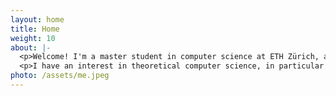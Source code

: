 ```yaml
---
layout: home
title: Home
weight: 10
about: |-
  <p>Welcome! I'm a master student in computer science at ETH Zürich, after finishing my bachelor degree at Shanghai Jiao Tong University.</p>
  <p>I have an interest in theoretical computer science, in particular exploiting randomness algorithmically. My undergraduate project and thesis themes were Markov chain Monte Carlo and Boolean satisfiability. I learnt a lot from the great guidance by Prof. Chihao Zhang and Prof. Dominik Scheder, to whom I am always grateful.</p>
photo: /assets/me.jpeg
---
```

